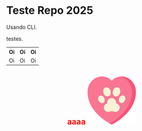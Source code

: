 # Teste Repo 2025

Usando CLI.

testes.

<table>
    <tr>
        <th>Oi</th>
        <th>Oi</th>
        <th>Oi</th>
    </tr>
    <tr>
        <td>Oi</td>
        <td>Oi</td>
        <td>Oi</td>
    </tr>
</table>

<h2 style="color:red; text-align: center">aaaa

<img src="img/logo.png">